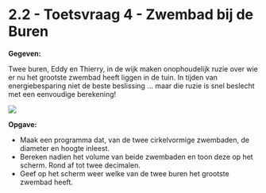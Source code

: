 # 2.2 - Toetsvraag 4 - Zwembad bij de Buren

**Gegeven:** 

Twee buren, Eddy en Thierry, in de wijk maken onophoudelijk ruzie over wie er nu het grootste zwembad heeft liggen in de tuin. In tijden van energiebesparing niet de beste beslissing ... maar die ruzie is snel beslecht met een eenvoudige berekening!   

<img src="https://www.ecothermswimmingpools.com/img/round-insulated-pool.jpg"/>

**Opgave:** 

* Maak een programma dat, van de twee cirkelvormige zwembaden, de diameter en hoogte inleest. 
* Bereken nadien het volume van beide zwembaden en toon deze op het scherm. Rond af tot twee decimalen. 
* Geef op het scherm weer welke van de twee buren het grootste zwembad heeft. 